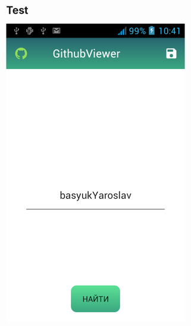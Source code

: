 # Test
![Crouton](https://raw.githubusercontent.com/BasyukYaroslav/Test/testbranch/Screenshot_2016-12-22-10-41-23.png)
